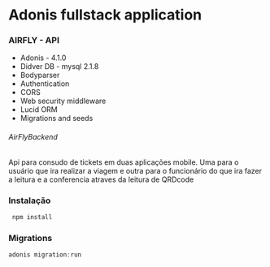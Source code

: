 # Adonis fullstack application

### AIRFLY - API

- Adonis - 4.1.0
- Didver DB - mysql  2.1.8
- Bodyparser
- Authentication
- CORS
- Web security middleware
- Lucid ORM
- Migrations and seeds

###### AirFlyBackend

Api para consudo de tickets em duas aplicações mobile. Uma para o usuário que ira realizar a viagem e outra para o funcionário do que ira fazer a leitura e a conferencia atraves da leitura de QRDcode

### Instalação

```js
 npm install
```

### Migrations

```js
adonis migration:run
```
